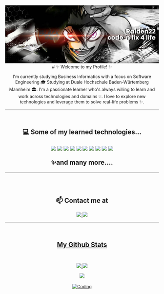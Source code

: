 </p align="center">
<img src="https://github.com/LRaiden22/LRaiden22/blob/main/banner.png" />
<br>

<center>
  # ✨ Welcome to my Profile! ✨
</center>



<p align="center">
  I'm currently studying Business Informatics with a focus on Software Engineering 🎓 Studying at Duale Hochschule Baden-Würtemberg Mannheim 🏛. I'm a passionate learner who's always willing to learn and work across technologies and domains 💡. I love to explore new technologies and leverage them to solve real-life problems ✨.

<hr>
<br>

<h2 align="center">💻 Some of my learned technologies...

<p align="center">
 <img src="https://img.shields.io/badge/-Java-black?style=flat-square&logo=oracle"/>
 <img src="https://img.shields.io/badge/-HTML-black?style=flat-square&logo=html5"/>
 <img src="https://img.shields.io/badge/-CSS-black?style=flat-square&logo=css3"/>
 <img src="https://img.shields.io/badge/-JavaScript-black?style=flat-square&logo=javascript"/>
 <img src="https://img.shields.io/badge/-Svelte-black?style=flat-square&logo=svelte"/>
 <img src="https://img.shields.io/badge/-SpringBoot-black?style=flat-square&logo=springboot"/>
 <img src="https://img.shields.io/badge/-NodeJS-black?style=flat-square&logo=Node.js"/>
 <img src="https://img.shields.io/badge/-MySQL-black?style=flat-square&logo=mysql"/>
 <img src="https://img.shields.io/badge/-Git-black?style=flat-square&logo=git"/>
 <img src="https://img.shields.io/badge/-GitHub-black?style=flat-square&logo=github"/>

<p align="center">
  ✨and many more....
</p>

<hr>
<br>

<h2 align="center"> 📫 Contact me at </h2>
<p align="center">
<a href="mailto: lrau22@gmail.com">
 <img src="https://img.shields.io/badge/-lrau-c14438?style=flat-square&logo=Gmail&logoColor=white&link=mailto:lrau22@gmail.com"/>
</a>
<a href="https://www.linkedin.com/in/louis-rau-59435824b/">
 <img src="https://img.shields.io/badge/-Louis Rau-blue?style=flat-square&logo=Linkedin&logoColor=white&link=https://www.linkedin.com/in/louis-rau-59435824b/"/>
</p>

<hr>
<br>

<h2 align="center">
  My Github Stats
</h2>

<br>

<p align = "center">
  <img  src = "https://github-readme-stats.vercel.app/api?username=LRaiden22&show_icons=true&theme=radical&line_height=27">
  <img src = "https://github-readme-stats.vercel.app/api/top-langs/?username=LRaiden22&hide=html,css,java,shaderlab,kotlin,hlsl&theme=radical">
</p>

<p align = "center">
 <img  src="https://github-readme-streak-stats.herokuapp.com/?user=LRaiden22&show_icons=true&locale=en&layout=compact&theme=radical&line_height=0" />
</p> 


<p align="center">
<img align="center" alt="Coding" width="400" src="https://res.cloudinary.com/practicaldev/image/fetch/s--WXI5d2Ru--/c_limit%2Cf_auto%2Cfl_progressive%2Cq_66%2Cw_800/https://media1.tenor.com/images/0c34272909ee2a4db5606a014082312b/tenor.gif%3Fitemid%3D15828752">
</p>
